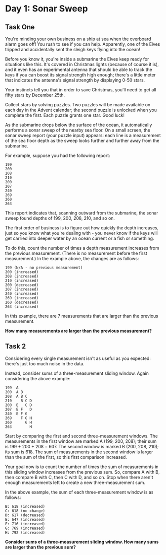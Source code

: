 # Day 1: Sonar Sweep

## Task One

You're minding your own business on a ship at sea when the overboard alarm goes off! You rush to see if you can help. Apparently, one of the Elves tripped and accidentally sent the
sleigh keys flying into the ocean!

Before you know it, you're inside a submarine the Elves keep ready for situations like this. It's covered in Christmas lights (because of course it is), and it even has an
experimental antenna that should be able to track the keys if you can boost its signal strength high enough; there's a little meter that indicates the antenna's signal strength by
displaying 0-50 stars.

Your instincts tell you that in order to save Christmas, you'll need to get all fifty stars by December 25th.

Collect stars by solving puzzles. Two puzzles will be made available on each day in the Advent calendar; the second puzzle is unlocked when you complete the first. Each puzzle
grants one star. Good luck!

As the submarine drops below the surface of the ocean, it automatically performs a sonar sweep of the nearby sea floor. On a small screen, the sonar sweep report (your puzzle
input) appears: each line is a measurement of the sea floor depth as the sweep looks further and further away from the submarine.

For example, suppose you had the following report:

```
199
200
208
210
200
207
240
269
260
263
```

This report indicates that, scanning outward from the submarine, the sonar sweep found depths of 199, 200, 208, 210, and so on.

The first order of business is to figure out how quickly the depth increases, just so you know what you're dealing with - you never know if the keys will get carried into deeper
water by an ocean current or a fish or something.

To do this, count the number of times a depth measurement increases from the previous measurement. (There is no measurement before the first measurement.) In the example above, the
changes are as follows:

```
199 (N/A - no previous measurement)
200 (increased)
208 (increased)
210 (increased)
200 (decreased)
207 (increased)
240 (increased)
269 (increased)
260 (decreased)
263 (increased)
```

In this example, there are 7 measurements that are larger than the previous measurement.

**How many measurements are larger than the previous measurement?**

## Task 2

Considering every single measurement isn't as useful as you expected: there's just too much noise in the data.

Instead, consider sums of a three-measurement sliding window. Again considering the above example:

```
199  A      
200  A B    
208  A B C  
210    B C D
200  E   C D
207  E F   D
240  E F G  
269    F G H
260      G H
263        H
```

Start by comparing the first and second three-measurement windows. The measurements in the first window are marked A (199, 200, 208); their sum is 199 + 200 + 208 = 607. The 
second window is marked B (200, 208, 210); its sum is 618. The sum of measurements in the second window is larger than the sum of the first, so this first
comparison increased.

Your goal now is to count the number of times the sum of measurements in this sliding window increases from the previous sum. So, compare A with B, then compare B with C, then C
with D, and so on. Stop when there aren't enough measurements left to create a new three-measurement sum.

In the above example, the sum of each three-measurement window is as follows:

```A: 607 (N/A - no previous sum)
B: 618 (increased)
C: 618 (no change)
D: 617 (decreased)
E: 647 (increased)
F: 716 (increased)
G: 769 (increased)
H: 792 (increased)
```

**Consider sums of a three-measurement sliding window. How many sums are larger than the previous sum?**
